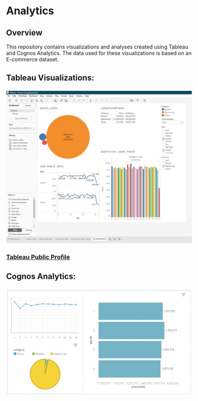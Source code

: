 # Analytics
## Overview
This repository contains visualizations and analyses created using Tableau and Cognos Analytics. The data used for these visualizations is based on an E-commerce dataset.
## Tableau Visualizations:
### ![alt text](Tableau-Dashboard.jpg)
### [Tableau Public Profile](https://public.tableau.com/app/profile/hassan.mehmood10/vizzes)
## Cognos Analytics:
### ![alt text](Cognos-DashBoard.jpg)
